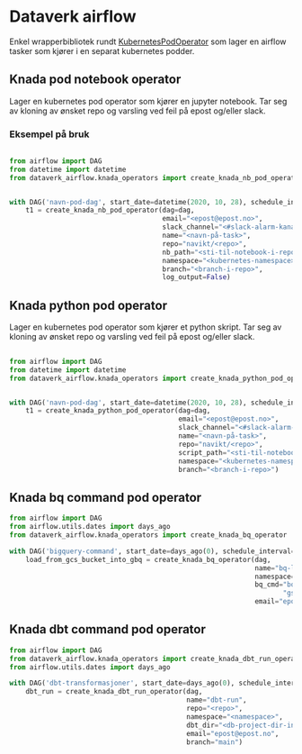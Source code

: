 # Dataverk airflow
Enkel wrapperbibliotek rundt [KubernetesPodOperator](https://airflow.apache.org/docs/stable/kubernetes.html) som lager 
en airflow tasker som kjører i en separat kubernetes podder.

## Knada pod notebook operator
Lager en kubernetes pod operator som kjører en jupyter notebook. Tar seg av kloning av ønsket repo og varsling ved feil
på epost og/eller slack.

### Eksempel på bruk
````python
  
from airflow import DAG
from datetime import datetime
from dataverk_airflow.knada_operators import create_knada_nb_pod_operator


with DAG('navn-pod-dag', start_date=datetime(2020, 10, 28), schedule_interval="*/10 * * * *") as dag:
    t1 = create_knada_nb_pod_operator(dag=dag,
                                      email="<epost@epost.no>",
                                      slack_channel="<#slack-alarm-kanal>",
                                      name="<navn-på-task>",
                                      repo="navikt/<repo>",
                                      nb_path="<sti-til-notebook-i-repo>",
                                      namespace="<kubernetes-namespace>",
                                      branch="<branch-i-repo>",
                                      log_output=False)
````

## Knada python pod operator
Lager en kubernetes pod operator som kjører et python skript. Tar seg av kloning av ønsket repo og varsling ved feil
på epost og/eller slack.

````python
  
from airflow import DAG
from datetime import datetime
from dataverk_airflow.knada_operators import create_knada_python_pod_operator


with DAG('navn-pod-dag', start_date=datetime(2020, 10, 28), schedule_interval="*/10 * * * *") as dag:
    t1 = create_knada_python_pod_operator(dag=dag,
                                          email="<epost@epost.no>",
                                          slack_channel="<#slack-alarm-kanal>",
                                          name="<navn-på-task>",
                                          repo="navikt/<repo>",
                                          script_path="<sti-til-notebook-i-repo>",
                                          namespace="<kubernetes-namespace>",
                                          branch="<branch-i-repo>")
````

## Knada bq command pod operator

````python
from airflow import DAG
from airflow.utils.dates import days_ago
from dataverk_airflow.knada_operators import create_knada_bq_operator

with DAG('bigquery-command', start_date=days_ago(0), schedule_interval=None) as dag:
    load_from_gcs_bucket_into_gbq = create_knada_bq_operator(dag,
                                                             name="bq-load",
                                                             namespace="<namespace>",
                                                             bq_cmd="bq load --source_format=PARQUET dbt_demo.styrk_gcs "
                                                                    "gs://styrk-bucket/styrk-koder/styrk.gzip",
                                                             email="epost@epost.no")
````

## Knada dbt command pod operator
````python
from airflow import DAG
from dataverk_airflow.knada_operators import create_knada_dbt_run_operator
from airflow.utils.dates import days_ago

with DAG('dbt-transformasjoner', start_date=days_ago(0), schedule_interval=None) as dag:
    dbt_run = create_knada_dbt_run_operator(dag,
                                            name="dbt-run",
                                            repo="<repo>",
                                            namespace="<namespace>",
                                            dbt_dir="<db-project-dir-in-repo>",
                                            email="epost@epost.no",
                                            branch="main")
````
